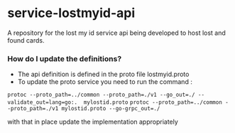# service-lostmyid-api

A repository for the  lost my id service api being developed to host lost and found cards. 

### How do I update the definitions? ###

* The api definition is defined in the proto file lostmyid.proto
* To update the proto service you need to run the command :


`protoc --proto_path=../common --proto_path=./v1 --go_out=./ --validate_out=lang=go:.  mylostid.proto`
`protoc --proto_path=../common --proto_path=./v1 mylostid.proto --go-grpc_out=./ `

with that in place update the implementation appropriately
